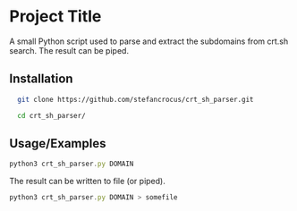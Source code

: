 
# Project Title

A small Python script used to parse and extract the subdomains from crt.sh search. The result can be piped.



## Installation


```bash
  git clone https://github.com/stefancrocus/crt_sh_parser.git
```
```bash
  cd crt_sh_parser/
```
## Usage/Examples

```javascript
python3 crt_sh_parser.py DOMAIN

```
The result can be written to file (or piped).
```javascript
python3 crt_sh_parser.py DOMAIN > somefile

```

